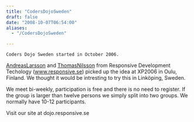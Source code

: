 ```yaml
---
title: "CodersDojoSweden"
draft: false
date: "2008-10-07T06:54:00"
aliases:
  - "/CodersDojoSweden"

---
```

    Coders Dojo Sweden started in October 2006.

[AndreasLarsson](/people/AndreasLarsson) and
[ThomasNilsson](/people/ThomasNilsson) from Responsive Development
Techology (www.responsive.se) picked up the idea at XP2006 in Oulu,
Finland. We thought it would be intresting to try this in Linköping,
Sweden.

We meet bi-weekly, participation is free and there is no need to
register. If the group is larger than twelve persons we simply split
into two groups. We normally have 10-12 participants.

Visit our site at dojo.responsive.se


